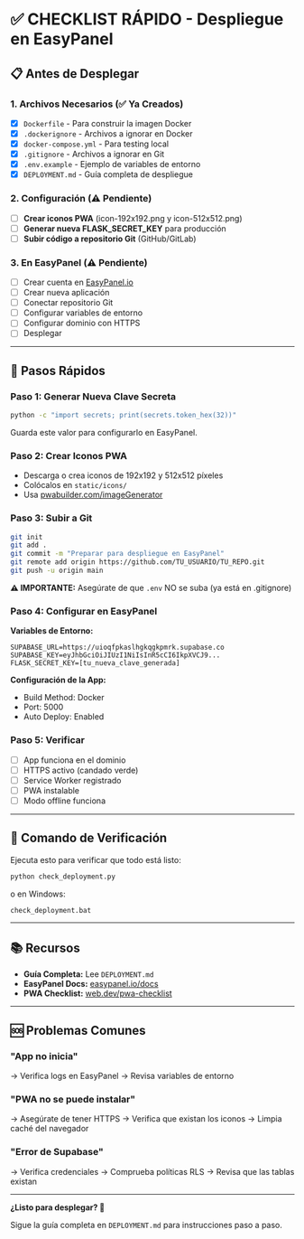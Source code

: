 # ✅ CHECKLIST RÁPIDO - Despliegue en EasyPanel

## 📋 Antes de Desplegar

### 1. Archivos Necesarios (✅ Ya Creados)
- [x] `Dockerfile` - Para construir la imagen Docker
- [x] `.dockerignore` - Archivos a ignorar en Docker
- [x] `docker-compose.yml` - Para testing local
- [x] `.gitignore` - Archivos a ignorar en Git
- [x] `.env.example` - Ejemplo de variables de entorno
- [x] `DEPLOYMENT.md` - Guía completa de despliegue

### 2. Configuración (⚠️ Pendiente)
- [ ] **Crear iconos PWA** (icon-192x192.png y icon-512x512.png)
- [ ] **Generar nueva FLASK_SECRET_KEY** para producción
- [ ] **Subir código a repositorio Git** (GitHub/GitLab)

### 3. En EasyPanel (⚠️ Pendiente)
- [ ] Crear cuenta en [EasyPanel.io](https://easypanel.io)
- [ ] Crear nueva aplicación
- [ ] Conectar repositorio Git
- [ ] Configurar variables de entorno
- [ ] Configurar dominio con HTTPS
- [ ] Desplegar

---

## 🎯 Pasos Rápidos

### Paso 1: Generar Nueva Clave Secreta
```bash
python -c "import secrets; print(secrets.token_hex(32))"
```
Guarda este valor para configurarlo en EasyPanel.

### Paso 2: Crear Iconos PWA
- Descarga o crea iconos de 192x192 y 512x512 píxeles
- Colócalos en `static/icons/`
- Usa [pwabuilder.com/imageGenerator](https://www.pwabuilder.com/imageGenerator)

### Paso 3: Subir a Git
```bash
git init
git add .
git commit -m "Preparar para despliegue en EasyPanel"
git remote add origin https://github.com/TU_USUARIO/TU_REPO.git
git push -u origin main
```

**⚠️ IMPORTANTE:** Asegúrate de que `.env` NO se suba (ya está en .gitignore)

### Paso 4: Configurar en EasyPanel

**Variables de Entorno:**
```
SUPABASE_URL=https://uioqfpkaslhgkqgkpmrk.supabase.co
SUPABASE_KEY=eyJhbGciOiJIUzI1NiIsInR5cCI6IkpXVCJ9...
FLASK_SECRET_KEY=[tu_nueva_clave_generada]
```

**Configuración de la App:**
- Build Method: Docker
- Port: 5000
- Auto Deploy: Enabled

### Paso 5: Verificar
- [ ] App funciona en el dominio
- [ ] HTTPS activo (candado verde)
- [ ] Service Worker registrado
- [ ] PWA instalable
- [ ] Modo offline funciona

---

## 🚀 Comando de Verificación

Ejecuta esto para verificar que todo está listo:

```bash
python check_deployment.py
```

o en Windows:
```bash
check_deployment.bat
```

---

## 📚 Recursos

- **Guía Completa:** Lee `DEPLOYMENT.md`
- **EasyPanel Docs:** [easypanel.io/docs](https://easypanel.io/docs)
- **PWA Checklist:** [web.dev/pwa-checklist](https://web.dev/pwa-checklist)

---

## 🆘 Problemas Comunes

### "App no inicia"
→ Verifica logs en EasyPanel
→ Revisa variables de entorno

### "PWA no se puede instalar"
→ Asegúrate de tener HTTPS
→ Verifica que existan los iconos
→ Limpia caché del navegador

### "Error de Supabase"
→ Verifica credenciales
→ Comprueba políticas RLS
→ Revisa que las tablas existan

---

**¿Listo para desplegar? 🚀**

Sigue la guía completa en `DEPLOYMENT.md` para instrucciones paso a paso.
